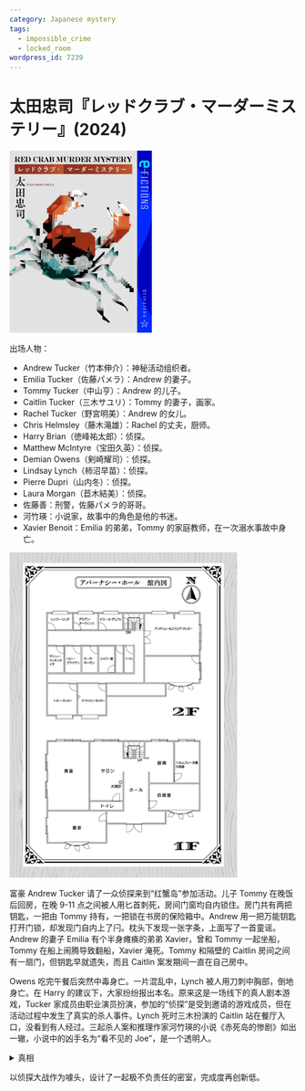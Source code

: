 ```yaml
---
category: Japanese mystery
tags:
  - impossible_crime
  - locked_room
wordpress_id: 7239
---
```


# 太田忠司『レッドクラブ・マーダーミステリー』(2024)

<img src=images/2024_cover.jpg width=250/>

出场人物：
* Andrew Tucker（竹本伸介）：神秘活动组织者。
* Emilia Tucker（佐藤パメラ）：Andrew 的妻子。
* Tommy Tucker（中山亨）：Andrew 的儿子。
* Caitlin Tucker（三木サユリ）：Tommy 的妻子，画家。
* Rachel Tucker（野宮明美）：Andrew 的女儿。
* Chris Helmsley（藤木滝雄）：Rachel 的丈夫，厨师。
* Harry Brian（徳峰祐太郎）：侦探。
* Matthew McIntyre（宝田久英）：侦探。
* Demian Owens（剣崎耀司）：侦探。
* Lindsay Lynch（柿沼早苗）：侦探。
* Pierre Dupri（山内冬）：侦探。
* Laura Morgan（苣木結美）：侦探。
* 佐藤善：刑警，佐藤パメラ的哥哥。
* 河竹瑛：小说家，故事中的角色是他的书迷。
* Xavier Benoit：Emilia 的弟弟，Tommy 的家庭教师，在一次溺水事故中身亡。

<img src=images/2024_floor_plan.jpg width=400/>

富豪 Andrew Tucker 请了一众侦探来到“红蟹岛”参加活动。儿子 Tommy 在晚饭后回房，在晚 9-11 点之间被人用匕首刺死，房间门窗均自内锁住。房门共有两把钥匙，一把由 Tommy 持有，一把锁在书房的保险箱中。Andrew 用一把万能钥匙打开门锁，却发现门自内上了闩。枕头下发现一张字条，上面写了一首童谣。Andrew 的妻子 Emilia 有个半身瘫痪的弟弟 Xavier，曾和 Tommy 一起坐船，Tommy 在船上闹腾导致翻船，Xavier 淹死。Tommy 和隔壁的 Caitlin 房间之间有一扇门，但钥匙早就遗失，而且 Caitlin 案发期间一直在自己房中。

Owens 吃完午餐后突然中毒身亡。一片混乱中，Lynch 被人用刀刺中胸部，倒地身亡。在 Harry 的建议下，大家纷纷报出本名。原来这是一场线下的真人剧本游戏，Tucker 家成员由职业演员扮演，参加的“侦探”是受到邀请的游戏成员，但在活动过程中发生了真实的杀人事件。Lynch 死时三木扮演的 Caitlin 站在餐厅入口，没看到有人经过。三起杀人案和推理作家河竹瑛的小说《赤死岛的惨剧》如出一辙，小说中的凶手名为“看不见的 Joe”，是一个透明人。

<details><summary>真相</summary>
<img src=images/2024_passage.jpg width=300/>
<img src=images/2024_toilet.jpg width=300/>

凶手是山内，他假装上厕所，从一楼书房用梯子爬上二楼 Tommy 和 Caitlin 房间中间的隐藏秘道，进入 Tommy 房间完成密室杀人，再原路返回。山内趁乱杀死 Lynch。苣木是幕后真凶，她与山内都是河竹瑛的粉丝，合作杀死对河竹瑛不满的客人。河竹瑛有一件透明斗篷，穿在身上就变成透明人。
</details>

以侦探大战作为噱头，设计了一起极不负责任的密室，完成度再创新低。